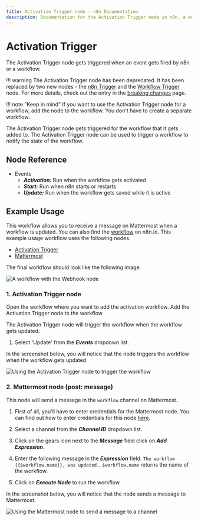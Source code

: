 ```yaml
---
title: Activation Trigger node - n8n Documentation
description: Documentation for the Activation Trigger node in n8n, a workflow automation platform. Includes guidance on usage, and links to examples.
---
```


# Activation Trigger

The Activation Trigger node gets triggered when an event gets fired by n8n or a workflow.

!!! warning
    The Activation Trigger node has been deprecated. It has been replaced by two new nodes - the [n8n Trigger](/integrations/builtin/core-nodes/n8n-nodes-base.n8ntrigger/) and the [Workflow Trigger](/integrations/builtin/core-nodes/n8n-nodes-base.workflowtrigger/) node. For more details, check out the entry in the [breaking changes](https://github.com/n8n-io/n8n/blob/master/packages/cli/BREAKING-CHANGES.md#01170) page.


!!! note "Keep in mind"
    If you want to use the Activation Trigger node for a workflow, add the node to the workflow. You don't have to create a separate workflow.


The Activation Trigger node gets triggered for the workflow that it gets added to. The Activation Trigger node can be used to trigger a workflow to notify the state of the workflow.

## Node Reference

- Events
    - ***Activation:*** Run when the workflow gets activated
    - ***Start:*** Run when n8n starts or restarts
    - ***Update:*** Run when the workflow gets saved while it is active

## Example Usage

This workflow allows you to receive a message on Mattermost when a workflow is updated. You can also find the [workflow](https://n8n.io/workflows/1033) on n8n.io. This example usage workflow uses the following nodes.
- [Activation Trigger]()
- [Mattermost](/integrations/builtin/app-nodes/n8n-nodes-base.mattermost/)

The final workflow should look like the following image.

![A workflow with the Webhook node](/_images/integrations/builtin/core-nodes/activationtrigger/workflow.png)

### 1. Activation Trigger node

Open the workflow where you want to add the activation workflow. Add the Activation Trigger node to the workflow.

The Activation Trigger node will trigger the workflow when the workflow gets updated.

1. Select 'Update' from the ***Events*** dropdown list.

In the screenshot below, you will notice that the node triggers the workflow when the workflow gets updated.

![Using the Activation Trigger node to trigger the workflow](/_images/integrations/builtin/core-nodes/activationtrigger/activationtrigger_node.png)

### 2. Mattermost node (post: message)

This node will send a message in the `workflow` channel on Mattermost.

1. First of all, you'll have to enter credentials for the Mattermost node. You can find out how to enter credentials for this node [here](/integrations/builtin/credentials/mattermost/).
2. Select a channel from the ***Channel ID*** dropdown list.
3. Click on the gears icon next to the ***Message*** field click on ***Add Expression***.

4. Enter the following message in the ***Expression*** field: `The workflow {{$workflow.name}}, was updated.`. `$workflow.name` returns the name of the workflow.
5. Click on ***Execute Node*** to run the workflow.

In the screenshot below, you will notice that the node sends a message to Mattermost.

![Using the Mattermost node to send a message to a channel](/_images/integrations/builtin/core-nodes/activationtrigger/mattermost_node.png)

